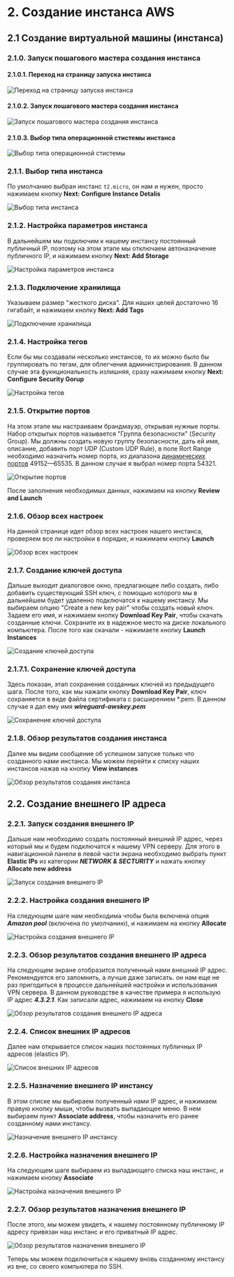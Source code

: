 # 2. Создание инстанса AWS

## 2.1 Создание виртуальной машины (инстанса)

### 2.1.0. Запуск пошагового мастера создания инстанса

#### 2.1.0.1. Переход на страницу запуска инстанса 

![Переход на страницу запуска инстанса](/images/ru/instance0.jpg)

#### 2.1.0.2. Запуск пошагового мастера создания инстанса

![Запуск пошагового мастера создания инстанса](/images/ru/instance0_1.jpg)

#### 2.1.0.3. Выбор типа операционной стистемы инстанса

![Выбор типа операционной стистемы](/images/ru/instance0_2.jpg)

### 2.1.1. Выбор типа инстанса
По умолчанию выбран инстанс `t2.micro`, он нам и нужен, просто нажимаем кнопку **Next: Configure Instance Detalis**

![Выбор типа инстанса](/images/ru/instance1.jpg)

### 2.1.2. Настройка параметров инстанса
В дальнейшем мы подключим к нашему инстансу постоянный публичный IP, поэтому на этом этапе мы отключаем автоназначение публичного IP, и нажимаем кнопку **Next: Add Storage**

![Настройка параметров инстанса](/images/ru/instance2.jpg)

### 2.1.3. Подключение хранилища
Указываем размер "жесткого диска". Для наших целей достаточно 16 гигабайт, и нажимаем кнопку **Next: Add Tags**

![Подключение хранилища](/images/ru/instance3.jpg)

### 2.1.4. Настройка тегов
Если бы мы создавали несколько инстансов, то их можно было бы группировать по тегам, для облегчения администрирования. В данном случае эта фукнциональность излишняя, сразу нажимаем кнопку **Next: Configure Security Gorup**

![Настройка тегов](/images/ru/instance4.jpg)

### 2.1.5. Открытие портов
На этом этапе мы настраиваем брандмауэр, открывая нужные порты. Набор открытых портов называется "Группа безопасности" (Security Group). Мы должны создать новую группу безопасности, дать ей имя, описание, добавить порт UDP (Custom UDP Rule), в поле Rort Range необходимо назначить номер порта, из диапазона [динамических портов](https://ru.wikipedia.org/wiki/%D0%A1%D0%BF%D0%B8%D1%81%D0%BE%D0%BA_%D0%BF%D0%BE%D1%80%D1%82%D0%BE%D0%B2_TCP_%D0%B8_UDP) 49152—65535. В данном случае я выбрал номер порта 54321.

![Открытие портов](/images/ru/instance5.jpg)

После заполнения необходимых данных, нажимаем на кнопку **Review and Launch**

### 2.1.6. Обзор всех настроек
На данной странице идет обзор всех настроек нашего инстанса, проверяем все ли настройки в порядке, и нажимаем кнопку **Launch**

![Обзор всех настроек](/images/ru/instance6.jpg)

### 2.1.7. Создание ключей доступа
Дальше выходит диалоговое окно, предлагающее либо создать, либо добавить существующий SSH ключ, с помощью которого мы в дальнейшем будет удаленно подключатся к нашему инстансу. Мы выбираем опцию "Create a new key pair" чтобы создать новый ключ. Задаем его имя, и нажимаем кнопку **Download Key Pair**, чтобы скачать созданные ключи. Сохраните их в надежное место на диске локального компьютера. После того как скачали - нажимаете кнопку **Launch Instances**

![Создание ключей доступа](/images/ru/instance7.jpg)

### 2.1.7.1. Сохранение ключей доступа
Здесь показан, этап сохранения созданных ключей из предыдущего шага. После того, как мы нажали кнопку **Download Key Pair**, ключ сохраняется в виде файла сертификата с расширением *.pem. В данном случае я дал ему имя ***wireguard-awskey.pem***

![Сохранение ключей доступа](/images/ru/instance8.jpg)

### 2.1.8. Обзор результатов создания инстанса
Далее мы видим сообщение об успешном запуске только что созданного нами инстанса. Мы можем перейти к списку наших инстансов нажав на кнопку **View instances**

![Обзор результатов создания инстанса](/images/ru/instance9.jpg)

## 2.2. Создание внешнего IP адреса

### 2.2.1. Запуск создания внешнего IP
Дальше нам необходимо создать постоянный внешний IP адрес, через который мы и будем подключатся к нашему VPN серверу. Для этого в навигационной панели в левой части экрана необходимо выбрать пункт **Elastic IPs** из категории ***NETWORK & SECTURITY*** и нажать кнопку **Allocate new address**

![Запуск создания внешнего IP](/images/ru/elasticip1.jpg)

### 2.2.2. Настройка создания внешнего IP
На следующем шаге нам необходима чтобы была включена опция ***Amazon pool*** (включена по умолчанию), и нажимаем на кнопку **Allocate**

![Настройка создания внешнего IP](/images/ru/elasticip2.jpg)

### 2.2.3. Обзор результатов создания внешнего IP адреса
На следующем экране отобразится полученный нами внешний IP адрес. Рекомендуется его запомнить, а лучше даже записать. он нам еще не раз пригодиться в процессе дальнейшей настройки и использования VPN сервера. В данном руководстве в качестве примера я использую IP адрес ***4.3.2.1***. Как записали адрес, нажимаем на кнопку **Close**

![Обзор результатов создания внешнего IP адреса](/images/ru/elasticip3.jpg)

### 2.2.4. Список внешних IP адресов
Далее нам открывается список наших постоянных публичных IP адресов (elastics IP).

![Список внешних IP адресов](/images/ru/elasticip4.jpg)

### 2.2.5. Назначение внешнего IP инстансу
В этом списке мы выбираем полученный нами IP адрес,  и нажимаем правую кнопку мыши, чтобы вызвать выпадающее меню. В нем выбираем пункт **Associate address**, чтобы назначить его ранее созданному нами инстансу. 

![Назначение внешнего IP инстансу](/images/ru/elasticip5.jpg)

### 2.2.6. Настройка назначения внешнего IP
На следующем шаге выбираем из выпадающего списка наш инстанс, и нажимаем кнопку **Associate**

![Настройка назначения внешнего IP](/images/ru/elasticip6.jpg)

### 2.2.7. Обзор результатов назначения внешнего IP
После этого, мы можем увидеть, к нашему постоянному публичному IP адресу привязан наш инстанс и его приватный IP адрес. 

![Обзор результатов назначения внешнего IP](/images/ru/elasticip7.jpg)

Теперь мы можем подключиться к нашему вновь созданному инстансу из вне, со своего компьютера по SSH.
